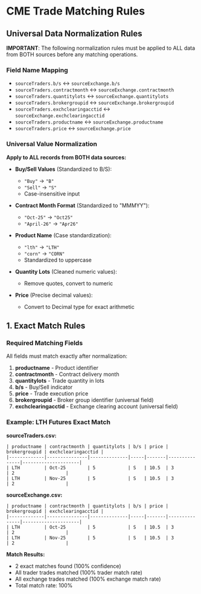 # CME Trade Matching Rules

## Universal Data Normalization Rules

**IMPORTANT**: The following normalization rules must be applied to ALL data from BOTH sources before any matching operations.

### Field Name Mapping

- `sourceTraders.b/s` ↔ `sourceExchange.b/s`
- `sourceTraders.contractmonth` ↔ `sourceExchange.contractmonth`
- `sourceTraders.quantitylots` ↔ `sourceExchange.quantitylots`
- `sourceTraders.brokergroupid` ↔ `sourceExchange.brokergroupid`
- `sourceTraders.exchclearingacctid` ↔ `sourceExchange.exchclearingacctid`
- `sourceTraders.productname` ↔ `sourceExchange.productname`
- `sourceTraders.price` ↔ `sourceExchange.price`

### Universal Value Normalization

**Apply to ALL records from BOTH data sources:**

- **Buy/Sell Values** (Standardized to B/S):

  - `"Buy"` → `"B"`
  - `"Sell"` → `"S"`
  - Case-insensitive input

- **Contract Month Format** (Standardized to "MMMYY"):

  - `"Oct-25"` → `"Oct25"`
  - `"April-26"` → `"Apr26"`

- **Product Name** (Case standardization):

  - `"lth"` → `"LTH"`
  - `"corn"` → `"CORN"`
  - Standardized to uppercase

- **Quantity Lots** (Cleaned numeric values):

  - Remove quotes, convert to numeric

- **Price** (Precise decimal values):
  - Convert to Decimal type for exact arithmetic

## 1. Exact Match Rules

### Required Matching Fields

All fields must match exactly after normalization:

1. **productname** - Product identifier
2. **contractmonth** - Contract delivery month
3. **quantitylots** - Trade quantity in lots
4. **b/s** - Buy/Sell indicator
5. **price** - Trade execution price
6. **brokergroupid** - Broker group identifier (universal field)
7. **exchclearingacctid** - Exchange clearing account (universal field)

### Example: LTH Futures Exact Match

**sourceTraders.csv:**

```
| productname | contractmonth | quantitylots | b/s | price | brokergroupid | exchclearingacctid |
|-------------|---------------|--------------|-----|-------|---------------|---------------------|
| LTH         | Oct-25        | 5            | S   | 10.5  | 3             | 2                   |
| LTH         | Nov-25        | 5            | S   | 10.5  | 3             | 2                   |
```

**sourceExchange.csv:**

```
| productname | contractmonth | quantitylots | b/s | price | brokergroupid | exchclearingacctid |
|-------------|---------------|--------------|-----|-------|---------------|---------------------|
| LTH         | Oct-25        | 5            | S   | 10.5  | 3             | 2                   |
| LTH         | Nov-25        | 5            | S   | 10.5  | 3             | 2                   |
```

**Match Results:**

- 2 exact matches found (100% confidence)
- All trader trades matched (100% trader match rate)
- All exchange trades matched (100% exchange match rate)
- Total match rate: 100%

```

```
